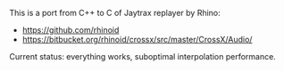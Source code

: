 
This is a port from C++ to C of Jaytrax replayer by Rhino:
- https://github.com/rhinoid
- https://bitbucket.org/rhinoid/crossx/src/master/CrossX/Audio/

Current status: everything works, suboptimal interpolation performance.